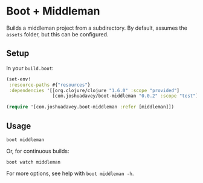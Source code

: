 # Boot + Middleman

Builds a middleman project from a subdirectory. By default, assumes the
`assets` folder, but this can be configured.

## Setup

In your `build.boot`:

``` clojure
(set-env!
 :resource-paths #{"resources"}
 :dependencies '[[org.clojure/clojure "1.6.0" :scope "provided"]
                 [com.joshuadavey/boot-middleman "0.0.2" :scope "test"]])

(require '[com.joshuadavey.boot-middleman :refer [middleman]])
```

## Usage

```
boot middleman
```

Or, for continuous builds:

```
boot watch middleman
```

For more options, see help with `boot middleman -h`.
